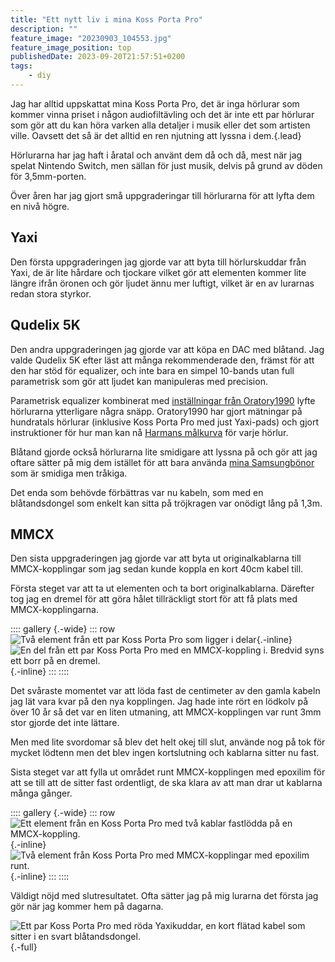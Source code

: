 ```yaml
---
title: "Ett nytt liv i mina Koss Porta Pro"
description: ""
feature_image: "20230903_104553.jpg"
feature_image_position: top
publishedDate: 2023-09-20T21:57:51+0200
tags:
    - diy
---
```


Jag har alltid uppskattat mina Koss Porta Pro, det är inga hörlurar som kommer vinna priset i någon audiofiltävling och det är inte ett par hörlurar som gör att du kan höra varken alla detaljer i musik eller det som artisten ville. Oavsett det så är det alltid en ren njutning att lyssna i dem.{.lead}

Hörlurarna har jag haft i åratal och använt dem då och då, mest när jag spelat Nintendo Switch, men sällan för just musik, delvis på grund av döden för 3,5mm-porten.

Över åren har jag gjort små uppgraderingar till hörlurarna för att lyfta dem en nivå högre.

## Yaxi

Den första uppgraderingen jag gjorde var att byta till hörlurskuddar från Yaxi, de är lite hårdare och tjockare vilket gör att elementen kommer lite längre ifrån öronen och gör ljudet ännu mer luftigt, vilket är en av lurarnas redan stora styrkor.

## Qudelix 5K

Den andra uppgraderingen jag gjorde var att köpa en DAC med blåtand. Jag valde Qudelix 5K efter läst att många rekommenderade den, främst för att den har stöd för equalizer, och inte bara en simpel 10-bands utan full parametrisk som gör att ljudet kan manipuleras med precision.

Parametrisk equalizer kombinerat med [inställningar från Oratory1990](https://old.reddit.com/r/oratory1990/comments/jx27p7/the_effect_of_yaxi_earpads_on_the_koss_porta_pro/) lyfte hörlurarna ytterligare några snäpp. Oratory1990 har gjort mätningar på hundratals hörlurar (inklusive Koss Porta Pro med just Yaxi-pads) och gjort instruktioner för hur man kan nå [Harmans målkurva](https://www.headphonesty.com/2020/04/harman-target-curves-part-1/) för varje hörlur.

Blåtand gjorde också hörlurarna lite smidigare att lyssna på och gör att jag oftare sätter på mig dem istället för att bara använda [mina Samsungbönor](https://www.samsung.com/se/audio-sound/galaxy-buds/galaxy-buds-live-mystic-black-sm-r180nzkaeub/) som är smidiga men tråkiga.

Det enda som behövde förbättras var nu kabeln, som med en blåtandsdongel som enkelt kan sitta på tröjkragen var onödigt lång på 1,3m.

## MMCX

Den sista uppgraderingen jag gjorde var att byta ut originalkablarna till MMCX-kopplingar som jag sedan kunde koppla en kort 40cm kabel till.

Första steget var att ta ut elementen och ta bort originalkablarna. Därefter tog jag en dremel för att göra hålet tillräckligt stort för att få plats med MMCX-kopplingarna.


:::: gallery {.-wide}
::: row
![Två element från ett par Koss Porta Pro som ligger i delar](20230903_092343.jpg){.-inline}
![En del från ett par Koss Porta Pro med en MMCX-koppling i. Bredvid syns ett borr på en dremel.](20230903_094246.jpg){.-inline}
:::
::::

Det svåraste momentet var att löda fast de centimeter av den gamla kabeln jag lät vara kvar på den nya kopplingen. Jag hade inte rört en lödkolv på över 10 år så det var en liten utmaning, att MMCX-kopplingen var runt 3mm stor gjorde det inte lättare.

Men med lite svordomar så blev det helt okej till slut, använde nog på tok för mycket lödtenn men det blev ingen kortslutning och kablarna sitter nu fast.

Sista steget var att fylla ut området runt MMCX-kopplingen med epoxilim för att se till att de sitter fast ordentligt, de ska klara av att man drar ut kablarna många gånger.

:::: gallery {.-wide}
::: row
![Ett element från en Koss Porta Pro med två kablar fastlödda på en MMCX-koppling.](20230903_101540.jpg){.-inline}
![Två element från Koss Porta Pro med MMCX-kopplingar med epoxilim runt.](20230903_103337.jpg){.-inline}
:::
::::

Väldigt nöjd med slutresultatet. Ofta sätter jag på mig lurarna det första jag gör när jag kommer hem på dagarna.

![Ett par Koss Porta Pro med röda Yaxikuddar, en kort flätad kabel som sitter i en svart blåtandsdongel.](20230903_104553.jpg){.-full}